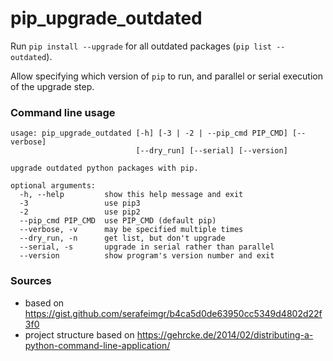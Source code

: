 # pip_upgrade_outdated

Run `pip install --upgrade` for all outdated packages (`pip list --outdated`).

Allow specifying which version of `pip` to run, and parallel or serial execution of the upgrade step.

### Command line usage
```
usage: pip_upgrade_outdated [-h] [-3 | -2 | --pip_cmd PIP_CMD] [--verbose]
                            [--dry_run] [--serial] [--version]

upgrade outdated python packages with pip.

optional arguments:
  -h, --help         show this help message and exit
  -3                 use pip3
  -2                 use pip2
  --pip_cmd PIP_CMD  use PIP_CMD (default pip)
  --verbose, -v      may be specified multiple times
  --dry_run, -n      get list, but don't upgrade
  --serial, -s       upgrade in serial rather than parallel
  --version          show program's version number and exit
```

### Sources

* based on https://gist.github.com/serafeimgr/b4ca5d0de63950cc5349d4802d22f3f0
* project structure based on https://gehrcke.de/2014/02/distributing-a-python-command-line-application/
